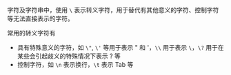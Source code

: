 字符及字符串中，使用 `\` 表示转义字符，用于替代有其他意义的字符、控制字符等无法直接表示的字符。

常用的转义字符有
- 具有特殊意义的字符，如 `\"`,  `\'` 等用于表示 " 和 '，`\\` 用于表示 `\`，`\?` 用于在某些会引起歧义的特殊情况下表示 ? 等
- 控制字符，如 `\n` 表示换行，`\t` 表示 Tab 等
